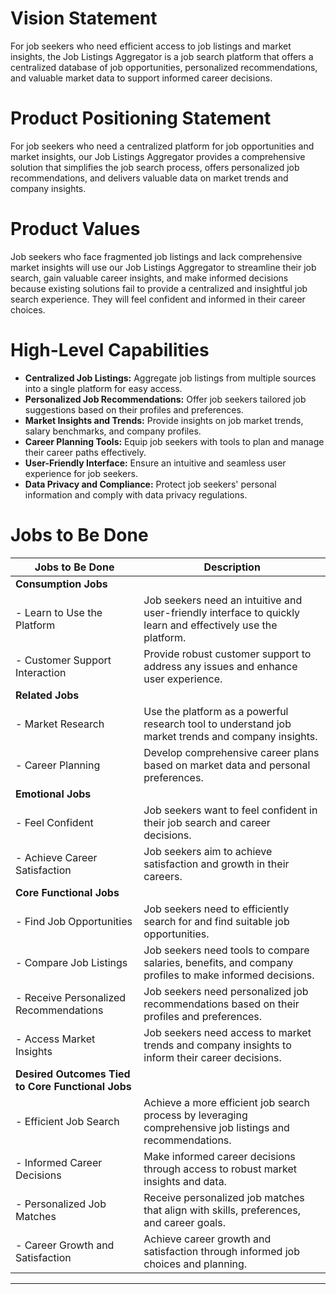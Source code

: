 # Vision Statement
For job seekers who need efficient access to job listings and market insights, the Job Listings Aggregator is a job search platform that offers a centralized database of job opportunities, personalized recommendations, and valuable market data to support informed career decisions.

# Product Positioning Statement
For job seekers who need a centralized platform for job opportunities and market insights, our Job Listings Aggregator provides a comprehensive solution that simplifies the job search process, offers personalized job recommendations, and delivers valuable data on market trends and company insights.

# Product Values
Job seekers who face fragmented job listings and lack comprehensive market insights will use our Job Listings Aggregator to streamline their job search, gain valuable career insights, and make informed decisions because existing solutions fail to provide a centralized and insightful job search experience. They will feel confident and informed in their career choices.

# High-Level Capabilities
- **Centralized Job Listings:** Aggregate job listings from multiple sources into a single platform for easy access.
- **Personalized Job Recommendations:** Offer job seekers tailored job suggestions based on their profiles and preferences.
- **Market Insights and Trends:** Provide insights on job market trends, salary benchmarks, and company profiles.
- **Career Planning Tools:** Equip job seekers with tools to plan and manage their career paths effectively.
- **User-Friendly Interface:** Ensure an intuitive and seamless user experience for job seekers.
- **Data Privacy and Compliance:** Protect job seekers' personal information and comply with data privacy regulations.

# Jobs to Be Done
| Jobs to Be Done | Description |
|-----------------|-------------|
| **Consumption Jobs** | |
| - Learn to Use the Platform | Job seekers need an intuitive and user-friendly interface to quickly learn and effectively use the platform. |
| - Customer Support Interaction | Provide robust customer support to address any issues and enhance user experience. |
| **Related Jobs** | |
| - Market Research | Use the platform as a powerful research tool to understand job market trends and company insights. |
| - Career Planning | Develop comprehensive career plans based on market data and personal preferences. |
| **Emotional Jobs** | |
| - Feel Confident | Job seekers want to feel confident in their job search and career decisions. |
| - Achieve Career Satisfaction | Job seekers aim to achieve satisfaction and growth in their careers. |
| **Core Functional Jobs** | |
| - Find Job Opportunities | Job seekers need to efficiently search for and find suitable job opportunities. |
| - Compare Job Listings | Job seekers need tools to compare salaries, benefits, and company profiles to make informed decisions. |
| - Receive Personalized Recommendations | Job seekers need personalized job recommendations based on their profiles and preferences. |
| - Access Market Insights | Job seekers need access to market trends and company insights to inform their career decisions. |
| **Desired Outcomes Tied to Core Functional Jobs** | |
| - Efficient Job Search | Achieve a more efficient job search process by leveraging comprehensive job listings and recommendations. |
| - Informed Career Decisions | Make informed career decisions through access to robust market insights and data. |
| - Personalized Job Matches | Receive personalized job matches that align with skills, preferences, and career goals. |
| - Career Growth and Satisfaction | Achieve career growth and satisfaction through informed job choices and planning. |
---
